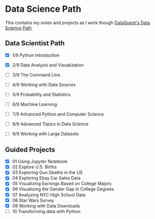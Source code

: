 # Data Science Path

This contains my notes and projects as I work though [DataQuest's Data Science Path](https://www.dataquest.io/path/data-scientist)

## Data Scientist Path

- [x] 1/9 Python Introduction
- [x] 2/9 Data Analysis and Visualization
- [ ] 3/9 The Command Line
- [ ] 4/9 Working with Data Sources
- [ ] 5/9 Probability and Statistics
- [ ] 6/9 Machine Learning
- [ ] 7/9 Advanced Python and Computer Science
- [ ] 8/9 Advanced Topics in Data Science
- [ ] 9/9 Working with Large Datasets


## Guided Projects

- [x] 01 Using Jupyter Notebook
- [x] 02 Explore U.S. Births
- [x] 03 Exploring Gun Deaths in the US
- [x] 04 Exploring Ebay Car Sales Data
- [x] 05 Visualizing Earnings Based on College Majors
- [x] 06 Visualizing the Gender Gap in College Degrees
- [x] 07 Analyzing NYC High School Data
- [x] 08 Star Wars Survey
- [x] 09 Working with Data Downloads
- [ ] 10 Transforming data with Python